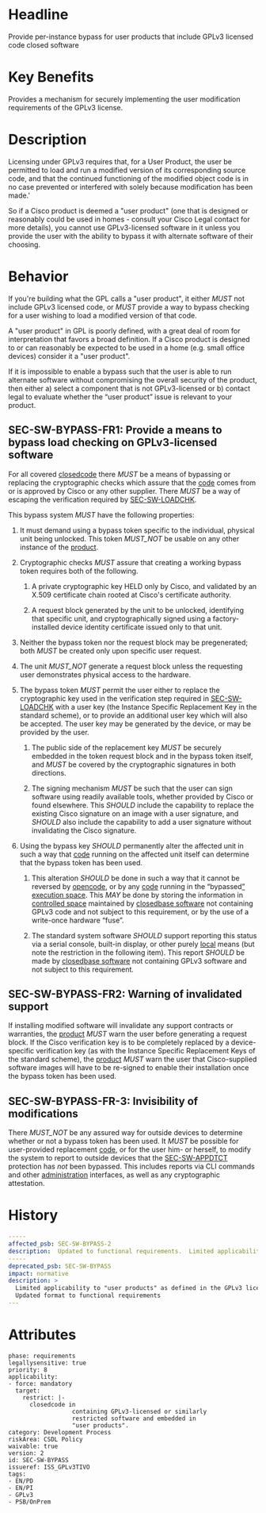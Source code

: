 # Headline

Provide per-instance bypass for user products that include GPLv3 licensed code closed software

# Key Benefits
Provides a mechanism for securely implementing the user modification requirements of the GPLv3 license.


# Description
Licensing under GPLv3 requires that, for a User Product, the user be permitted to load and run a modified version of its corresponding source code, and that the continued functioning of the modified object code is in no case prevented or interfered with solely because modification has been made.'

So if a Cisco product is deemed a "user product" (one that is designed or reasonably could be used in homes - consult your Cisco Legal contact for more details), you cannot use GPLv3-licensed software in it unless you provide the user with the ability to bypass it with alternate software of their choosing.

# Behavior

If you're building what the GPL calls a "user product", it either _MUST_ not include GPLv3 licensed code, or _MUST_ provide a way to bypass checking for a user wishing to load a modified version of that code.

A "user product" in GPL is poorly defined, with a great deal of room for interpretation that favors a broad definition.  If a Cisco product is designed to or can reasonably be expected to be used in a home (e.g. small office devices) consider it a "user product".

If it is impossible to enable a bypass such that the user is able to run alternate software without compromising the overall security of the product, then either a) select a component that is not GPLv3-licensed or b) contact legal to evaluate whether the “user product” issue is relevant to your product.

## SEC-SW-BYPASS-FR1:  Provide a means to bypass load checking on GPLv3-licensed software
For all covered [closed](#DEF_Closed)[code](#DEF_Code) there _MUST_ be
a means of bypassing or replacing the cryptographic checks which assure
that the [code](#DEF_Code) comes from or is approved by Cisco or any
other supplier. There _MUST_ be a way of escaping the verification
required by [SEC-SW-LOADCHK](#SEC-SW-LOADCHK).

This bypass system _MUST_ have the following properties:

1.  It must demand using a bypass token specific to the individual,
    physical unit being unlocked. This token _MUST_NOT_ be usable on
    any other instance of the [product](#DEF_Product).

2.  Cryptographic checks _MUST_ assure that creating a working bypass
    token requires both of the following.

    1.  A private cryptographic key HELD only by Cisco, and validated by
        an X.509 certificate chain rooted at Cisco's certificate
        authority.

    2.  A request block generated by the unit to be unlocked,
        identifying that specific unit, and cryptographically signed
        using a factory-installed device identity certificate issued
        only to that unit.

3.  Neither the bypass token nor the request block may be pregenerated;
    both _MUST_ be created only upon specific user request.

4.  The unit _MUST_NOT_ generate a request block unless the
    requesting user demonstrates physical access to the hardware.

5.  The bypass token _MUST_ permit the user either to replace the
    cryptographic key used in the verification step required in
    [SEC-SW-LOADCHK](#SEC-SW-LOADCHK) with a user key (the Instance Specific Replacement
    Key in the standard scheme), or to provide an additional user key
    which will also be accepted. The user key may be generated by the
    device, or may be provided by the user.

    1.  The public side of the replacement key _MUST_ be securely
        embedded in the token request block and in the bypass token
        itself, and _MUST_ be covered by the cryptographic signatures
        in both directions.

    2.  The signing mechanism _MUST_ be such that the user can sign
        software using readily available tools, whether provided by
        Cisco or found elsewhere. This _SHOULD_ include the capability
        to replace the existing Cisco signature on an image with a user
        signature, and _SHOULD_ also include the capability to add a
        user signature without invalidating the Cisco signature.

6.  Using the bypass key _SHOULD_ permanently alter the affected unit
    in such a way that [code](#DEF_Code) running on the affected unit
    itself can determine that the bypass token has been used.

    1.  This alteration _SHOULD_ be done in such a way that it cannot
        be reversed by [open](#DEF_Open)[code](#DEF_Code), or by any
        [code](#DEF_Code) running in the “bypassed[” execution
        space](#DEF_ExecutionSpace). This _MAY_ be done by storing the
        information in [controlled space](#DEF_ControlledSpace)
        maintained by [closed](#DEF_Closed)[base
        software](#DEF_BaseSoftware) not containing GPLv3 code and not
        subject to this requirement, or by the use of a write-once
        hardware “fuse”.

    2.  The standard system software _SHOULD_ support reporting this
        status via a serial console, built-in display, or other purely
        [local](#DEF_Local) means (but note the restriction in the
        following item). This report _SHOULD_ be made by
        [closed](#DEF_Closed)[base software](#DEF_BaseSoftware) not
        containing GPLv3 software and not subject to this requirement.

## SEC-SW-BYPASS-FR2:  Warning of invalidated support
If installing modified software will invalidate any support contracts or warranties, the [product](#DEF_Product) _MUST_ warn the user before generating a request block. If the Cisco verification key is to be completely replaced by a device-specific verification key (as with the Instance Specific Replacement Keys of the standard scheme), the [product](#DEF_Product) _MUST_ warn the user that Cisco-supplied software images will have to be re-signed to enable their installation once the bypass token has been used.

 ## SEC-SW-BYPASS-FR-3:  Invisibility of modifications
There _MUST_NOT_ be any assured way for outside devices to determine whether or not a bypass token has been used. It _MUST_ be possible for user-provided replacement [code](#DEF_Code), or for the user him- or herself, to modify the system to report to outside devices that the [SEC-SW-APPDTCT](#SEC-SW-APPDTCT) protection has *not* been bypassed.
This includes reports via CLI commands and other [administration](#DEF_Administrator) interfaces, as well as any cryptographic attestation.

# History
```yaml
-----
affected_psb: SEC-SW-BYPASS-2
description:  Updated to functional requirements.  Limited applicability to "user products" as defined in the GPLv3 license
-----
deprecated_psb: SEC-SW-BYPASS
impact: normative
description: >
  Limited applicability to "user products" as defined in the GPLv3 license
  Updated format to functional requirements
---
```

# Attributes

    phase: requirements
    legallysensitive: true
    priority: 8
    applicability:
    - force: mandatory
      target:
        restrict: |-
          closedcode in
                      containing GPLv3-licensed or similarly
                      restricted software and embedded in
                      "user products".
    category: Development Process
    riskArea: CSDL Policy
    waivable: true
    version: 2
    id: SEC-SW-BYPASS
    issueref: ISS_GPLv3TIVO
    tags:
    - EN/PD
    - EN/PI
    - GPLv3
    - PSB/OnPrem
